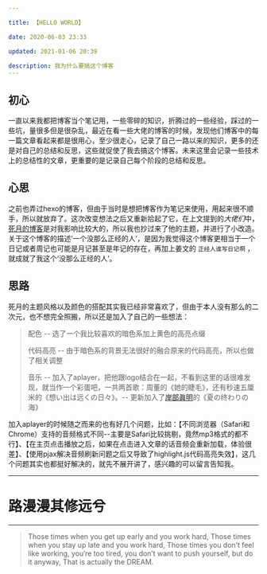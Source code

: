 ```yaml
---

title: 【HELLO WORLD】

date: 2020-06-03 23:33

updated: 2021-01-06 20:39

description: 我为什么要搞这个博客
---
```


## 初心

一直以来我都把博客当个笔记用，一些零碎的知识，折腾过的一些经验，踩过的一些坑，量很多但是很杂乱，最近在看一些大佬的博客的时候，发现他们博客中的每一篇文章看起来都是很用心，至少很走心，记录了自己一路以来的知识，更多的还是对自己的总结和反思，这些就促使了我去搞这个博客。未来这里会记录一些技术上的总结性的文章，更重要的是记录自己每个阶段的总结和反思。

## 心思

之前也弄过hexo的博客，但由于当时是想把博客作为笔记来使用，用起来很不顺手，所以就放弃了。这次改变想法之后又重新拾起了它，在上文提到的*大佬们*中，[死月的博客](https://xcoder.in)是对我影响比较大的，所以我也抄过来了他的主题，并进行了小改造。关于这个博客的描述‘一个没那么正经的人’，是因为我觉得这个博客更相当于一个日记或者周记也可能是月记甚至是年记的存在，再加上姜文的 `正经人谁写日记啊` ，就成就了我这个‘没那么正经的人’。

## 思路

死月的主题风格以及颜色的搭配其实我已经非常喜欢了，但由于本人没有那么的二次元，也不想完全照搬，所以还是加入了自己的一些想法：

> 配色 -- 选了一个我比较喜欢的暗色系加上黄色的高亮点缀
>
> 代码高亮 -- 由于暗色系的背景无法很好的融合原来的代码高亮，所以也做了相关调整
>
> 音乐 -- 加入了aplayer，把他跟logo结合在一起，不看到这里的话很难发现，就当作一个彩蛋吧，一共两首歌：周董的《她的睫毛》，还有秒速五厘米的《想い出は远くの日々》。-- 更新加入了[岸部眞明](https://baike.baidu.com/item/%E5%B2%B8%E9%83%A8%E7%9C%9F%E6%98%8E/3325794?fr=aladdin)的《夏の终わりの海》

加入aplayer的时候随之而来的也有好几个问题，比如：【不同浏览器（Safari和Chrome）支持的音频格式不同--主要是Safari比较挑剔，竟然mp3格式的都不行】、【在主页点击播放之后，如果在点击进入文章的话音频会重新加载，体验很差】、【使用pjax解决音频刷新问题之后又导致了highlight.js代码高亮失效】，这几个问题其实也都挺好解决的，就先不展开讲了，感兴趣的可以留言告知我。

---

# 路漫漫其修远兮

---

> Those times when you get up early and you work hard,
Those times when you stay up late and you work hard,
Those times you don’t feel like working,
you‘re too tired,
you don’t want to push yourself,
but do it anyway,
That is actually the DREAM.
